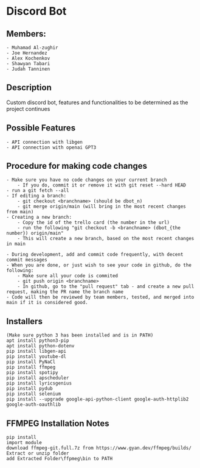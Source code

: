 # Discord Bot

## Members:
    - Muhamad Al-zughir
    - Joe Hernandez
    - Alex Kochenkov
    - Shawyan Tabari
    - Judah Tanninen
    

## Description
Custom discord bot, features and functionalities to be determined as the project continues

## Possible Features
    - API connection with libgen
    - API connection with openai GPT3

## Procedure for making code changes
    - Make sure you have no code changes on your current branch
        - If you do, commit it or remove it with git reset --hard HEAD
    - run a git fetch --all
    - If editing a branch:
        - git checkout <branchname> (should be dbot_n)
        - git merge origin/main (will bring in the most recent changes from main)
    - Creating a new branch:
        - Copy the id of the trello card (the number in the url)
        - run the following "git checkout -b <branchname> (dbot_{the number}) origin/main"
        - This will create a new branch, based on the most recent changes in main

    - During development, add and commit code frequently, with decent commit messages
    - When you are done, or just wish to see your code in github, do the following:
        - Make sure all your code is commited
        - git push origin <branchname>
        - In github, go to the "pull request" tab - and create a new pull request, making the PR name the branch name
    - Code will then be reviewed by team members, tested, and merged into main if it is considered good.

## Installers
```
(Make sure python 3 has been installed and is in PATH)
apt install python3-pip
apt install python-dotenv
pip install libgen-api
pip install youtube-dl
pip install PyNaCl
pip install ffmpeg
pip install spotipy
pip install apscheduler
pip install lyricsgenius
pip install pydub
pip install selenium
pip install --upgrade google-api-python-client google-auth-httplib2 google-auth-oauthlib
```

## FFMPEG Installation Notes
```
pip install 
import module
download ffmpeg-git.full.7z from https://www.gyan.dev/ffmpeg/builds/
Extract or unzip folder
add Extracted Folder\ffpmeg\bin to PATH
```

